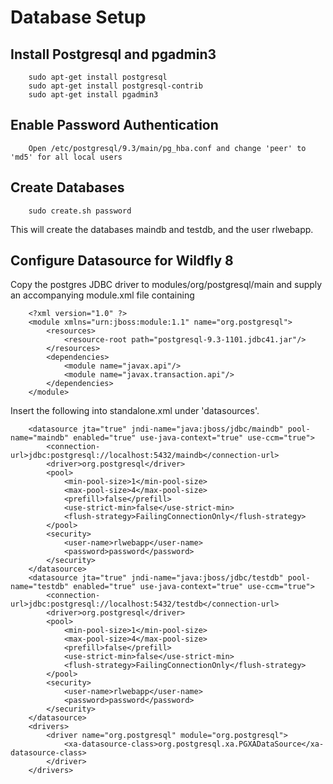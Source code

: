 Database Setup
==============


Install Postgresql and pgadmin3
-------------------------------

        sudo apt-get install postgresql
        sudo apt-get install postgresql-contrib
        sudo apt-get install pgadmin3


Enable Password Authentication
------------------------------

        Open /etc/postgresql/9.3/main/pg_hba.conf and change 'peer' to 'md5' for all local users


Create Databases
----------------

        sudo create.sh password

This will create the databases maindb and testdb, and the user rlwebapp.


Configure Datasource for Wildfly 8
----------------------------------

Copy the postgres JDBC driver to modules/org/postgresql/main and supply an accompanying module.xml file containing

        <?xml version="1.0" ?>
        <module xmlns="urn:jboss:module:1.1" name="org.postgresql">
            <resources>
                <resource-root path="postgresql-9.3-1101.jdbc41.jar"/>
            </resources>
            <dependencies>
                <module name="javax.api"/>
                <module name="javax.transaction.api"/>
            </dependencies>
        </module>

Insert the following into standalone.xml under 'datasources'.

        <datasource jta="true" jndi-name="java:jboss/jdbc/maindb" pool-name="maindb" enabled="true" use-java-context="true" use-ccm="true">
            <connection-url>jdbc:postgresql://localhost:5432/maindb</connection-url>
            <driver>org.postgresql</driver>
            <pool>
                <min-pool-size>1</min-pool-size>
                <max-pool-size>4</max-pool-size>
                <prefill>false</prefill>
                <use-strict-min>false</use-strict-min>
                <flush-strategy>FailingConnectionOnly</flush-strategy>
            </pool>
            <security>
                <user-name>rlwebapp</user-name>
                <password>password</password>
            </security>
        </datasource>
        <datasource jta="true" jndi-name="java:jboss/jdbc/testdb" pool-name="testdb" enabled="true" use-java-context="true" use-ccm="true">
            <connection-url>jdbc:postgresql://localhost:5432/testdb</connection-url>
            <driver>org.postgresql</driver>
            <pool>
                <min-pool-size>1</min-pool-size>
                <max-pool-size>4</max-pool-size>
                <prefill>false</prefill>
                <use-strict-min>false</use-strict-min>
                <flush-strategy>FailingConnectionOnly</flush-strategy>
            </pool>
            <security>
                <user-name>rlwebapp</user-name>
                <password>password</password>
            </security>
        </datasource>
        <drivers>
            <driver name="org.postgresql" module="org.postgresql">
                <xa-datasource-class>org.postgresql.xa.PGXADataSource</xa-datasource-class>
            </driver>
        </drivers>

